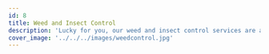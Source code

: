 ```yaml
---
id: 8
title: Weed and Insect Control
description: 'Lucky for you, our weed and insect control services are already included in our six-application lawn care program (LCP).'
cover_image: '../../../images/weedcontrol.jpg'
---
```

